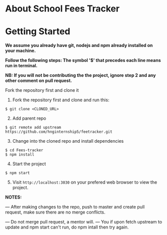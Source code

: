 # About School Fees Tracker

# Getting Started
**We assume you already have git, nodejs and npm already installed on your machine.**

**Follow the following steps: The symbol '$' that precedes each line means run in terminal.**

**NB: If you will not be contributing the the project, ignore step 2 and any other comment on pull request.**

Fork the repository first and clone it

1. Fork the repository first and clone and run this:

```
$ git clone <CLONED_URL>
```

2. Add parent repo

```
$ git remote add upstream https://github.com/hnginternship5/feetracker.git

```

3. Change into the cloned repo and install dependencies
```
$ cd Fees-tracker
$ npm install
```

4. Start the project
```
$ npm start
```

5. Visit `http://localhost:3030`  on your prefered web browser to view the project.

**NOTES:**

&mdash; After making changes to the repo, push to master and create pull request, make sure there are no merge conflicts.

&mdash; Do not merge pull request, a mentor will.
&mdash; You if upon fetch upstream to update and npm start can't run, do npm intall then try again.